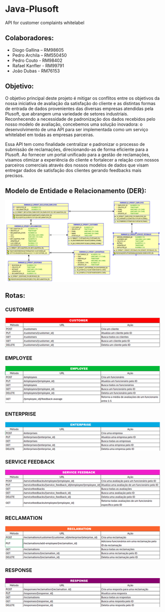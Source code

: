 # Java-Plusoft
API for customer complaints whitelabel

## Colaboradores:

- Diogo Gallina – RM98605
- Pedro Archila – RM550450
- Pedro Couto - RM98402
- Rafael Kanfler - RM99791
- João Dubas - RM76153

## Objetivo:

O objetivo principal deste projeto é mitigar os conflitos entre os objetivos da nossa iniciativa de avaliação da satisfação do cliente e as distintas formas de entrada de dados provenientes das diversas empresas atendidas pela Plusoft, que abrangem uma variedade de setores industriais. Reconhecendo a necessidade de padronização dos dados recebidos pelo nosso modelo de avaliação, concebemos uma solução inovadora: o desenvolvimento de uma API para ser implementada como um serviço whitelabel em todas as empresas parceiras.

Essa API tem como finalidade centralizar e padronizar o processo de submissão de reclamações, direcionando-as de forma eficiente para a Plusoft. Ao fornecer um portal unificado para a gestão de reclamações, visamos otimizar a experiência do cliente e fortalecer a relação com nossos parceiros comerciais através dos nossos modelos de dados que visam entregar dados de satisfação dos clientes gerando feedbacks mais precisos. 

## Modelo de Entidade e Relacionamento (DER):

![img.png](readme-images/DER.png)

## Rotas:

### CUSTOMER
![img.png](readme-images/customer_routes.png)

### EMPLOYEE
![img.png](readme-images/employee_routes.png)

### ENTERPRISE
![img.png](readme-images/enterprise_routes.png)

### SERVICE FEEDBACK
![img.png](readme-images/service_feedbacks_routes.png)

### RECLAMATION
![img.png](readme-images/reclamation_routes.png)

### RESPONSE
![img.png](readme-images/response_routes.png)

